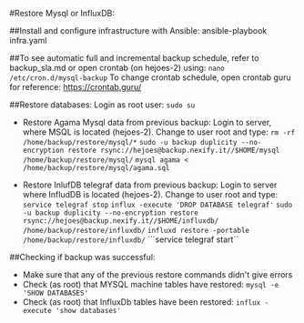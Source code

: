#Restore Mysql or InfluxDB:

##Install and configure infrastructure with Ansible:
ansible-playbook infra.yaml

##To see automatic full and incremental backup schedule, refer to backup_sla.md or open crontab (on hejoes-2) using:
```nano /etc/cron.d/mysql-backup```
To change crontab schedule, open crontab guru for reference: https://crontab.guru/


##Restore databases:
Login as root user: ```sudo su```

* Restore Agama Mysql data from previous backup:
  Login to server, where MSQL is located (hejoes-2). Change to user root and type:
    ```rm -rf /home/backup/restore/mysql/*```
    ```sudo -u backup duplicity --no-encryption restore rsync://hejoes@backup.nexify.it//$HOME/mysql /home/backup/restore/mysql/```
    ```mysql agama < /home/backup/restore/mysql/agama.sql```

* Restore InlufDB telegraf data from previous backup:
  Login to server where InfludDB is located (hejoes-2). Change to user root and type:
    ```service telegraf stop```
    ```influx -execute 'DROP DATABASE telegraf'```
    ```sudo -u backup duplicity --no-encryption restore rsync://hejoes@backup.nexify.it//$HOME/influxdb/ /home/backup/restore/influxdb/```
    ```influxd restore -portable /home/backup/restore/influxdb/```
    ```service telegraf start``

##Checking if backup was successful:
- Make sure that any of the previous restore commands didn't give errors
- Check (as root) that MYSQL machine tables have restored: ```mysql -e 'SHOW DATABASES'```
- Check (as root) that InfluxDb tables have been restored: ```influx -execute 'show databases'``` 

